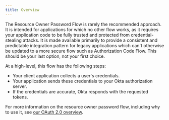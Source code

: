 ```yaml
---
title: Overview
---
```


The Resource Owner Password Flow is rarely the recommended approach. It is intended for applications for which no other flow works, as it requires your application code to be fully trusted and protected from credential-stealing attacks. It is made available primarily to provide a consistent and predictable integration pattern for legacy applications which can't otherwise be updated to a more secure flow such as Authorization Code Flow. This should be your last option, not your first choice.

At a high-level, this flow has the following steps:

- Your client application collects a user's credentials.
- Your application sends these credentials to your Okta authorization server.
- If the credentials are accurate, Okta responds with the requested tokens.

For more information on the resource owner password flow, including why to use it, see [our OAuth 2.0 overview](/docs/concepts/auth-overview/#resource-owner-password-flow).

<NextSectionLink/>
